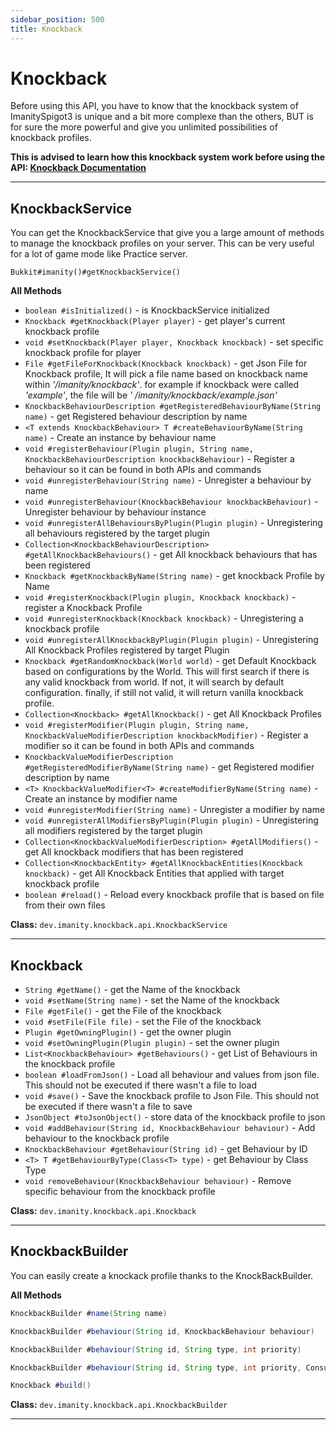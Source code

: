 ```yaml
---
sidebar_position: 500
title: Knockback
---
```


# Knockback

Before using this API, you have to know that the knockback system of ImanitySpigot3 is unique and a bit more complexe
than the others, BUT is for sure the more powerful and give you unlimited possibilities of knockback profiles.

**This is advised to learn how this knockback system work before using the
API: [Knockback Documentation](/category/imanityspigot-kb "Knockback Overview")**

---

## **KnockbackService**

You can get the KnockbackService that give you a large amount of methods to manage the knockback profiles on your
server. This can be very useful for a lot of game mode like Practice server.

`Bukkit#imanity()#getKnockbackService()`

**All Methods**

- `boolean #isInitialized()` - is KnockbackService initialized
- `Knockback #getKnockback(Player player)` - get player's current knockback profile
- `void #setKnockback(Player player, Knockback knockback)` - set specific knockback profile for player
- `File #getFileForKnockback(Knockback knockback)` - get Json File for Knockback profile, It will pick a file name based
  on knockback name within *'/imanity/knockback'*. for example if knockback were called *'example'*, the file will be *'
  /imanity/knockback/example.json'*
- `KnockbackBehaviourDescription #getRegisteredBehaviourByName(String name)` - get Registered behaviour description by
  name
- `<T extends KnockbackBehaviour> T #createBehaviourByName(String name)` - Create an instance by behaviour name
- `void #registerBehaviour(Plugin plugin, String name, KnockbackBehaviourDescription knockbackBehaviour)` - Register a
  behaviour so it can be found in both APIs and commands
- `void #unregisterBehaviour(String name)` - Unregister a behaviour by name
- `void #unregisterBehaviour(KnockbackBehaviour knockbackBehaviour)` - Unregister behaviour by behaviour instance
- `void #unregisterAllBehavioursByPlugin(Plugin plugin)` - Unregistering all behaviours registered by the target plugin
- `Collection<KnockbackBehaviourDescription> #getAllKnockbackBehaviours()` - get All knockback behaviours that has been
  registered
- `Knockback #getKnockbackByName(String name)` - get knockback Profile by Name
- `void #registerKnockback(Plugin plugin, Knockback knockback)` - register a Knockback Profile
- `void #unregisterKnockback(Knockback knockback)` - Unregistering a knockback profile
- `void #unregisterAllKnockbackByPlugin(Plugin plugin)` - Unregistering All Knockback Profiles registered by target
  Plugin
- `Knockback #getRandomKnockback(World world)` - get Default Knockback based on configurations by the World. This will
  first search if there is any valid knockback from world. If not, it will search by default configuration. finally, if
  still not valid, it will return vanilla knockback profile.
- `Collection<Knockback> #getAllKnockback()` - get All Knockback Profiles
- `void #registerModifier(Plugin plugin, String name, KnockbackValueModifierDescription knockbackModifier)` - Register a
  modifier so it can be found in both APIs and commands
- `KnockbackValueModifierDescription #getRegisteredModifierByName(String name)` - get Registered modifier description by
  name
- `<T> KnockbackValueModifier<T> #createModifierByName(String name)` - Create an instance by modifier name
- `void #unregisterModifier(String name)` - Unregister a modifier by name
- `void #unregisterAllModifiersByPlugin(Plugin plugin)` - Unregistering all modifiers registered by the target plugin
- `Collection<KnockbackValueModifierDescription> #getAllModifiers()` - get All knockback modifiers that has been
  registered
- `Collection<KnockbackEntity> #getAllKnockbackEntities(Knockback knockback)` - get All Knockback Entities that applied
  with target knockback profile
- `boolean #reload()` - Reload every knockback profile that is based on file from their own files

**Class:** `dev.imanity.knockback.api.KnockbackService`

---

## **Knockback**

- `String #getName()` - get the Name of the knockback
- `void #setName(String name)` - set the Name of the knockback
- `File #getFile()` - get the File of the knockback
- `void #setFile(File file)` - set the File of the knockback
- `Plugin #getOwningPlugin()` - get the owner plugin
- `void #setOwningPlugin(Plugin plugin)` - set the owner plugin
- `List<KnockbackBehaviour> #getBehaviours()` - get List of Behaviours in the knockback profile
- `boolean #loadFromJson()` - Load all behaviour and values from json file. This should not be executed if there wasn't
  a file to load
- `void #save()` - Save the knockback profile to Json File. This should not be executed if there wasn't a file to save
- `JsonObject #toJsonObject()` - store data of the knockback profile to json
- `void #addBehaviour(String id, KnockbackBehaviour behaviour)` - Add behaviour to the knockback profile
- `KnockbackBehaviour #getBehaviour(String id)` - get Behaviour by ID
- `<T> T #getBehaviourByType(Class<T> type)` - get Behaviour by Class Type
- `void removeBehaviour(KnockbackBehaviour behaviour)` - Remove specific behaviour from the knockback profile

**Class:** `dev.imanity.knockback.api.Knockback`

---

## **KnockbackBuilder**

You can easily create a knockack profile thanks to the KnockBackBuilder.

**All Methods**

```Java
KnockbackBuilder #name(String name)

KnockbackBuilder #behaviour(String id, KnockbackBehaviour behaviour)

KnockbackBuilder #behaviour(String id, String type, int priority)

KnockbackBuilder #behaviour(String id, String type, int priority, Consumer<T> onCreate)

Knockback #build()
```

**Class:** `dev.imanity.knockback.api.KnockbackBuilder`

---
